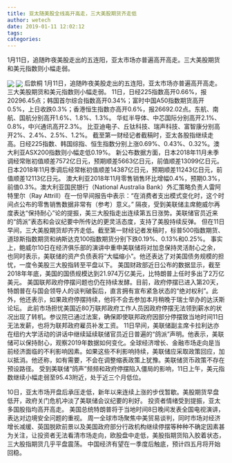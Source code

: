 ```yaml
---
title: 亚太随美股全线高开高走，三大美股期货齐走低
author: wetech
date: 2019-01-11 12:02:12
tags: 
categories: 
---
```

1月11日，追随昨夜美股走出的五连阳，亚太市场亦普遍高开高走。三大美股期货和美元指数则小幅走弱。
<!-- more -->
<img align="center" border="0" src="https://imgcdn.yicai.com/uppics/images/2019/01/eab9859f42ef11e4740a9cb5a1992f92.jpg" />
<img align="center" border="0" src="https://imgcdn.yicai.com/uppics/images/2019/01/3f97420c0eb8363d68accced78e32d8f.jpg" />
后歆桐
1月11日，追随昨夜美股走出的五连阳，亚太市场亦普遍高开高走。三大美股期货和美元指数则小幅走弱。
11日，日经225指数高开0.66%，报20296.45点；韩国首尔综合指数高开0.34%；富时中国A50指数期货高开0.5%，上日收跌0.3%；香港恒生指数亦高开0.6%，报26692.02点。东航、南航、国航分别高开1.6%、1.8%、1.3%。 华虹半导体、中芯国际分别高开2.1%、0.8%，中兴通讯高开2.3%。 比亚迪电子、丘钛科技、瑞声科技、富智康分别高开2%、2.4%、2.5%、1.2%。
截至第一财经记者截稿时，亚太各股指继续走高。日经225指数、韩国综指、恒生指数分别上涨0.69%、0.43%、0.32%。澳大利亚ASX200指数则小幅走低0.19%。
新公布数据方面，日本2018年11月未季调经常账初值顺差7572亿日元，预期顺差5663亿日元，前值顺差13099亿日元。日本2018年11月季调后经常帐初值顺差14387亿日元，预期顺差11243亿日元，前值顺差12113亿日元。
澳大利亚2018年11月零售销售环比增幅0.4%，预期0.3%，前值0.3%。澳大利亚国民银行（National Australia Bank）外汇策略负责人雷阿特里尔（Ray Attrill）在一份早间报告中表示：“在消费者支出模式变化时，这个时间点公布的零售销售数据非常有（参考）意义。”
隔夜，受到美联储主席鲍威尔再度表达“保持耐心”论的提振，美三大股指走出连续第五日涨势。美联储官员近来的“鸽派”表态和会议纪要中所传达的更灵活态度，支持了美股持续反弹。
但在11日早间，三大美股期货却齐齐走低。截至第一财经记者发稿时，标普500指数期货、道琼斯指数期货和纳斯达克100指数期货分别下跌0.19%、0.13%和0.25%。
事实上，鲍威尔10日在经济俱乐部的演讲中重申美联储将对加息保持灵活耐心之余，也同时表示，美联储的资产负债表将“大幅缩小”。他还表达了对美国债务规模的担忧，一度令美股三大股指转至平盘以下。
美国财政部近日公布的数据显示，截至2018年年底，美国的国债规模达到21.974万亿美元，比特朗普上任时多出了2万亿美元。
美国联邦政府停摆问题也仍在持续发酵。目前，政府停摆已进入第20天，特朗普在与国会领导人的谈判破裂后，直言拥有宣布紧急状态的“绝对权利”。此外，他还表示，如果政府停摆持续，他将不会去参加本月稍晚于瑞士举办的达沃斯论坛。
此前市场担忧美国近80万联邦政府工作人员因政府停摆无法领到薪水的状况出现了转机。参议院已通过法案，确保即使联邦政府因部分停摆致当地时间11日无法发薪，也将为联邦政府雇员补发工资。
11日早间，美联储副主席卡拉利达亦在纽约大学活动的讲话中继续延续联储官员近日普遍的“鸽派”声明。他表示，美联储可以保持耐心，观察2019年数据如何变化。全球经济增长、金融市场走向是当前经济面临的不利影响因素。如果这些不利影响持续，美联储应采取政策回应，加以抵消。他还称，如有需要，不会在调整缩表政策上犹豫。美联储货币政策不存在预设路径。
受到美联储“鸽声”频频和政府停摆陷入僵局的影响，11日上午，美元指数继续小幅走弱至95.43附近，处于近三个月低位。
 
 
10日，亚太市场开盘后承压走低，新年以来连续上涨的步伐暂歇。美股期货早盘低开，政府关门危机冲淡了美联储会议纪要的利好。
投资者情绪受到提振，亚太多国股指均高开高走。
美国总统特朗普将于当地时间8日晚间发表全国电视演讲，表达对边境安全问题的重视。
周一全球市场聚焦中美贸易谈判，同时市场对经济增长减缓、英国脱欧前景以及美国政府部分行政机构继续停摆等种种不确定因素甚为关注，让投资者无法看清市场走向，欧股盘中走低，美股指期货陷入胶着状态，三大股指期货几乎平盘震荡。
中国经济有望在一季度后触底，预计四五月将开始回稳。
